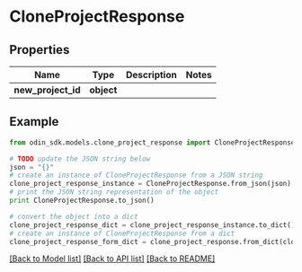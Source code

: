 # CloneProjectResponse


## Properties

Name | Type | Description | Notes
------------ | ------------- | ------------- | -------------
**new_project_id** | **object** |  | 

## Example

```python
from odin_sdk.models.clone_project_response import CloneProjectResponse

# TODO update the JSON string below
json = "{}"
# create an instance of CloneProjectResponse from a JSON string
clone_project_response_instance = CloneProjectResponse.from_json(json)
# print the JSON string representation of the object
print CloneProjectResponse.to_json()

# convert the object into a dict
clone_project_response_dict = clone_project_response_instance.to_dict()
# create an instance of CloneProjectResponse from a dict
clone_project_response_form_dict = clone_project_response.from_dict(clone_project_response_dict)
```
[[Back to Model list]](../README.md#documentation-for-models) [[Back to API list]](../README.md#documentation-for-api-endpoints) [[Back to README]](../README.md)


